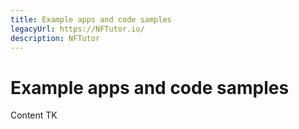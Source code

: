```yaml
---
title: Example apps and code samples
legacyUrl: https://NFTutor.io/
description: NFTutor
---
```

 # Example apps and code samples

Content TK